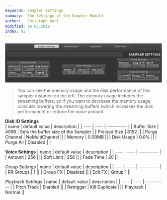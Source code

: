 ```yaml
---
keywords: Sampler Settings
summary:  The Settings of the Sampler Module
author:   Christoph Hart
modified: 18.03.2019
index: 01
---
```

![sampler-table](/images/custom/sampler-settings.png) 


> You can see the memory usage and the disk performance of this sampler instance on the left. The memory usage includes the streaming buffers, so if you want to decrease the memory usage, consider lowering the streaming buffers (which increases the disk performance) or reduce the voice amount.

**Disk IO Settings**	
| name | default value | description |
| ---- | ---- | ---------- |
| Buffer Size | 4096 | Sets the buffer size of the Sampler |
| Preload Size | 8192 ||
| Purge Channel | NoMultiChannel ||
| Memory | 0.00MB ||
| Disk Usage | 0.0% ||
| Purge All | Disabled | |


**Voice Settings**
| name | default value | description |
| ---- | ---- | ---------- |
| Amount | 256 ||
| Soft Limit | 256 ||
| Fade Time | 20 ||


*Group Settings*
| name | default value | description |
| ---- | ---- | ---------- |
| RR Groups | 1 ||
| Group FX | Disabled ||
| Edit FX | Group 1 ||

  
*Playback Settings*
| name | default value | description |
| ---- | ---- | ---------- |
| Pitch Track | Enabled ||
| Retrigger | Kill Duplicate ||
| Playback | Normal ||
